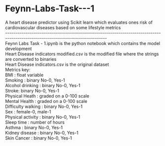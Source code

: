 # Feynn-Labs-Task---1
A heart disease predictor using Scikit learn which evaluates ones risk of cardiovascular diseases based on some lifestyle metrics\
---------------------------------------------------------------------------------------------------------------------------------\
Feynn Labs Task - 1.ipynb is the python notebook which contains the model development \
Heart Disease indicators modified.csv is the modified file where the strings are converted to binaries\
Heart Disease indicators.csv is the original dataset\
Metrics key:\
BMI : float variable\
Smoking : binary No-0, Yes-1\
Alcohol drinking : binary No-0, Yes-1\
Stroke: binary No-0, Yes-1\
Physical Heath : graded on a 0-100 scale\
Mental Health : graded on a 0-100 scale\
Difficulty walking : binary No-0, Yes-1\
Sex : female-0, male-1\
Physical activity : binary No-0, Yes-1\
Sleep time : number of hours\
Asthma : binary No-0, Yes-1\
Kidney disease : binary No-0, Yes-1\
Skin Cancer : binary No-0, Yes-1
